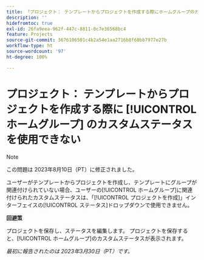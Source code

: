 ```yaml
---
title: 「プロジェクト： テンプレートからプロジェクトを作成する際にホームグループのカスタムステータスを使用できない」
description: ''
hidefromtoc: true
exl-id: 26fa9eea-962f-447c-8811-0c7e36568bc4
feature: Projects
source-git-commit: 3676106501c4b2a54e1aa2716b8f68bb7977e27b
workflow-type: ht
source-wordcount: '97'
ht-degree: 100%

---
```


# プロジェクト： テンプレートからプロジェクトを作成する際に [!UICONTROL ホームグループ] のカスタムステータスを使用できない

>[!NOTE]
>
>この問題は 2023年8月10日（PT）に修正されました。

ユーザーがテンプレートからプロジェクトを作成し、テンプレートにグループが関連付けられていない場合、ユーザーの[!UICONTROL ホームグループ]に関連付けられたカスタムステータスは、「[!UICONTROL プロジェクトを作成]」インターフェイスの[!UICONTROL ステータス]ドロップダウンで使用できません。

**回避策**

プロジェクトを保存し、ステータスを編集します。 プロジェクトを保存すると、[!UICONTROL ホームグループ]のカスタムステータスが表示されます。

_最初に報告されたのは 2023年3月30日（PT）です。_
